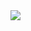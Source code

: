 <img src="https://github.com/evlog/mqtt_sensor_network/blob/master/html/network_topology/network_topology_low.jpg" />
